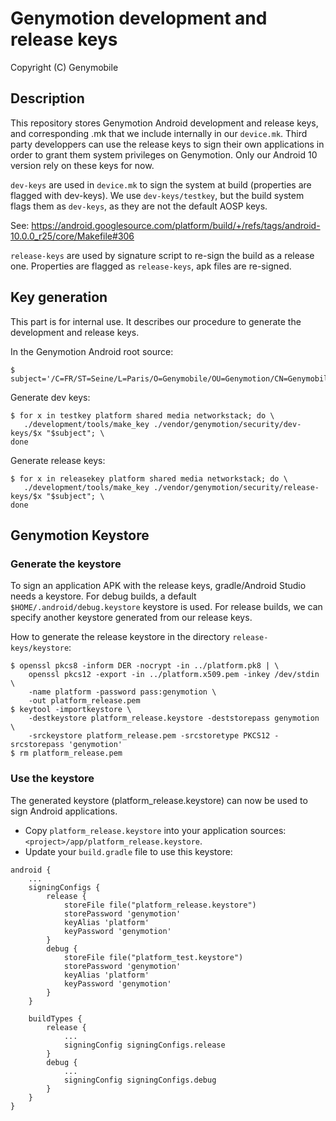 # Genymotion development and release keys

Copyright (C) Genymobile

## Description

This repository stores Genymotion Android development and release keys, and corresponding .mk that we include internally in our `device.mk`. Third party developpers can use the release keys to sign their own applications in order to grant them system privileges on Genymotion. Only our Android 10 version rely on these keys for now.

`dev-keys` are used in `device.mk` to sign the system at build (properties are flagged with dev-keys).
We use `dev-keys/testkey`, but the build system flags them as `dev-keys`, as they are not the default AOSP keys.

See: https://android.googlesource.com/platform/build/+/refs/tags/android-10.0.0_r25/core/Makefile#306

`release-keys` are used by signature script to re-sign the build as a release one. Properties are flagged as `release-keys`, apk files are re-signed.

## Key generation

This part is for internal use. It describes our procedure to generate the development and release keys.

In the Genymotion Android root source: 

```
$ subject='/C=FR/ST=Seine/L=Paris/O=Genymobile/OU=Genymotion/CN=Genymobile/emailAddress=contact@genymotion.com'
```

Generate dev keys: 

```
$ for x in testkey platform shared media networkstack; do \
   ./development/tools/make_key ./vendor/genymotion/security/dev-keys/$x "$subject"; \
done
```

Generate release keys: 

```
$ for x in releasekey platform shared media networkstack; do \
   ./development/tools/make_key ./vendor/genymotion/security/release-keys/$x "$subject"; \
done
```

## Genymotion Keystore

### Generate the keystore

To sign an application APK with the release keys, gradle/Android Studio needs a keystore.
For debug builds, a default `$HOME/.android/debug.keystore` keystore is used.
For release builds, we can specify another keystore generated from our release keys.

How to generate the release keystore in the directory `release-keys/keystore`: 

```
$ openssl pkcs8 -inform DER -nocrypt -in ../platform.pk8 | \
    openssl pkcs12 -export -in ../platform.x509.pem -inkey /dev/stdin \
    -name platform -password pass:genymotion \
    -out platform_release.pem
$ keytool -importkeystore \
    -destkeystore platform_release.keystore -deststorepass genymotion \
    -srckeystore platform_release.pem -srcstoretype PKCS12 -srcstorepass 'genymotion'
$ rm platform_release.pem
```

### Use the keystore

The generated keystore (platform_release.keystore) can now be used to sign Android applications.

* Copy `platform_release.keystore` into your application sources: `<project>/app/platform_release.keystore`.
* Update your `build.gradle` file to use this keystore: 

```
android {
    ...
    signingConfigs {
        release {
            storeFile file("platform_release.keystore")
            storePassword 'genymotion'
            keyAlias 'platform'
            keyPassword 'genymotion'
        }
        debug {
            storeFile file("platform_test.keystore")
            storePassword 'genymotion'
            keyAlias 'platform'
            keyPassword 'genymotion'
        }
    }
    
    buildTypes {
        release {
            ...
            signingConfig signingConfigs.release
        }
        debug {
            ...
            signingConfig signingConfigs.debug
        }
    }
}
```
